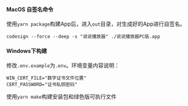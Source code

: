 #### MacOS 自签名命令

使用`yarn package`构建App后，进入`out`目录，对生成好的App进行自签名。

```shell
codesign --force --deep -s "说说播放器" ./说说播放器PC版.app
```

#### Windows下构建

修改`.env.example`为`.env`。环境变量内容说明：

```shell
WIN_CERT_FILE="数字证书文件位置"
CERT_PASSWORD="证书私钥密码"
```

使用`yarn make`构建安装包和绿色版可执行文件